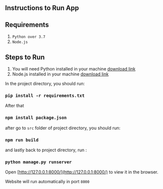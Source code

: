 

## Instructions to Run App

## Requirements

1. `Python over 3.7 `
2. `Node.js`


## Steps to Run 

1) You will need Python installed in your machine [download link](https://www.python.org/downloads/)
2) Node.js installed in your machine [download link](https://nodejs.org/en/)

In the project directory, you should run:

### `pip install -r requirements.txt`
After that 
### `npm install package.json`

after go to `src` folder of project directory, you should run:

### `npm run build`

and lastly back to project directory, run :

### `python manage.py runserver`

Open [http://127.0.0.1:8000/](http://127.0.0.1:8000/) to view it in the browser.

Website will run automatically in port `8000`


